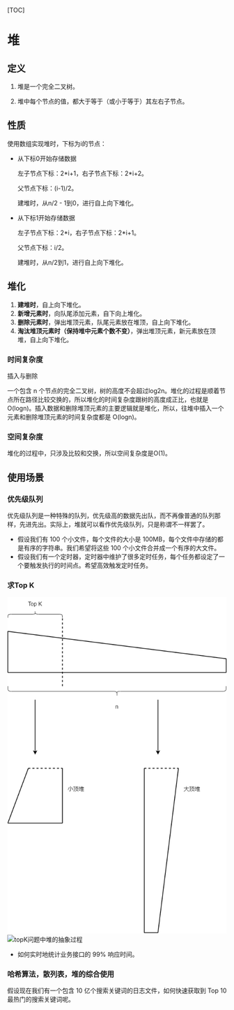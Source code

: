 [TOC]

# 堆

## 定义

1. 堆是一个完全二叉树。

2. 堆中每个节点的值，都大于等于（或小于等于）其左右子节点。

   

## 性质

使用数组实现堆时，下标为i的节点：

- 从下标0开始存储数据

  左子节点下标：2\*i+1，右子节点下标：2\*i+2。

  父节点下标：(i-1)/2。

  建堆时，从n/2 - 1到0，进行自上向下堆化。

- 从下标1开始存储数据

  左子节点下标：2\*i，右子节点下标：2\*i+1。

  父节点下标：i/2。

  建堆时，从n/2到1，进行自上向下堆化。



## 堆化

1. **建堆时**，自上向下堆化。
2. **新增元素时**，向队尾添加元素，自下向上堆化。
3. **删除元素时**，弹出堆顶元素，队尾元素放在堆顶，自上向下堆化。
4. **淘汰堆顶元素时（保持堆中元素个数不变）**，弹出堆顶元素，新元素放在顶堆，自上向下堆化。

### 时间复杂度

插入与删除

一个包含 n 个节点的完全二叉树，树的高度不会超过log2n。堆化的过程是顺着节点所在路径比较交换的，所以堆化的时间复杂度跟树的高度成正比，也就是 O(logn)。插入数据和删除堆顶元素的主要逻辑就是堆化，所以，往堆中插入一个元素和删除堆顶元素的时间复杂度都是 O(logn)。

### 空间复杂度

堆化的过程中，只涉及比较和交换，所以空间复杂度是O(1)。



## 使用场景

### 优先级队列

优先级队列是一种特殊的队列，优先级高的数据先出队，而不再像普通的队列那样，先进先出。实际上，堆就可以看作优先级队列，只是称谓不一样罢了。

- 假设我们有 100 个小文件，每个文件的大小是 100MB，每个文件中存储的都是有序的字符串。我们希望将这些 100 个小文件合并成一个有序的大文件。
- 假设我们有一个定时器，定时器中维护了很多定时任务，每个任务都设定了一个要触发执行的时间点。希望高效触发定时任务。

### 求Top K

<img src="https://github.com/NieGuanglin/docs/blob/main/pics/data-structure/heap/1.topK问题中堆的抽象过程.png">

<img src="/Users/nieguanglin/docs/pics/data-structure/heap/1.topK问题中堆的抽象过程.png" alt="topK问题中堆的抽象过程" style="zoom:100%;" />

- 如何实时地统计业务接口的 99% 响应时间。

### 哈希算法，散列表，堆的综合使用

假设现在我们有一个包含 10 亿个搜索关键词的日志文件，如何快速获取到 Top 10 最热门的搜索关键词呢。
